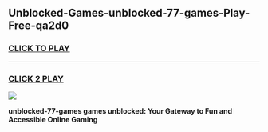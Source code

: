 
## Unblocked-Games-unblocked-77-games-Play-Free-qa2d0
<h3>
<a href="https://premium76.site?title=unblocked-77-games&ref=15A">CLICK TO PLAY</a></h3>
<hr>

<h3>
<a href="https://premium76.site?title=unblocked-77-games&ref=15A">CLICK 2 PLAY</a>
  
</h3>

<a href="https://premium76.site?title=unblocked-77-games&ref=15A"><img src="https://clearcache.store/games.png"></a>


**unblocked-77-games games unblocked: Your Gateway to Fun and Accessible Online Gaming**
